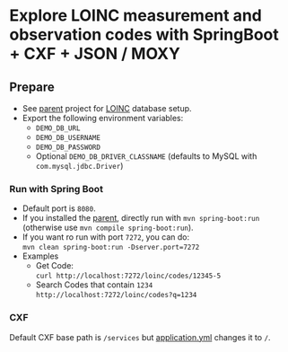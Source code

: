 # Explore LOINC measurement and observation codes with SpringBoot + CXF + JSON / MOXY
## Prepare
* See [parent](https://github.com/sfogo/rest-ways) project for [LOINC](https://loinc.org) database setup.
* Export the following environment variables:
  * `DEMO_DB_URL`
  * `DEMO_DB_USERNAME`
  * `DEMO_DB_PASSWORD`
  * Optional `DEMO_DB_DRIVER_CLASSNAME` (defaults to MySQL with `com.mysql.jdbc.Driver`)

### Run with Spring Boot
* Default port is `8080`.
* If you installed the [parent](https://github.com/sfogo/rest-ways), directly run with `mvn spring-boot:run` (otherwise use `mvn compile spring-boot:run`).
* If you want ro run with port `7272`, you can do:  
`mvn clean spring-boot:run -Dserver.port=7272`
* Examples  
  * Get Code:  
`curl http://localhost:7272/loinc/codes/12345-5`  
  * Search Codes that contain `1234`  
`http://localhost:7272/loinc/codes?q=1234`

### CXF
Default CXF base path is `/services` but [application.yml](src/main/resources/application.yml) changes it to `/`.
